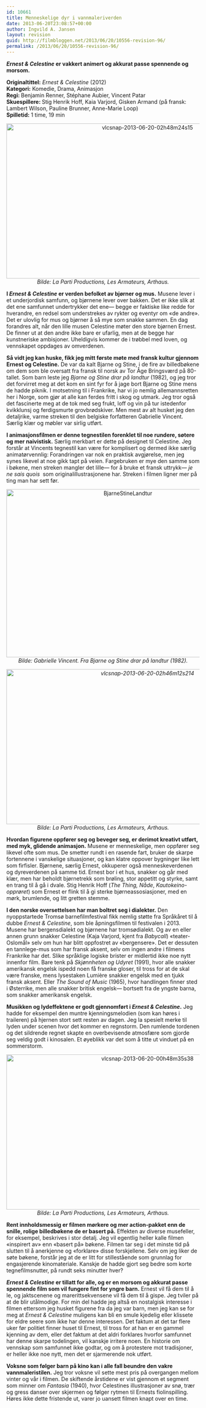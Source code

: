 ```yaml
---
id: 10661
title: Menneskelige dyr i vannmaleriverden
date: 2013-06-20T23:08:57+00:00
author: Ingvild A. Jansen
layout: revision
guid: http://filmbloggen.net/2013/06/20/10556-revision-96/
permalink: /2013/06/20/10556-revision-96/
---
```

<b style="mso-bidi-font-weight: normal;"><i style="mso-bidi-font-style: normal;">Ernest & Celestine</i> er vakkert animert og akkurat passe spennende og morsom. <!--more--></b>

<p style="text-align: left;">
  <strong>Originaltittel:</strong> <em>Ernest & Celestine</em> (2012)<br /> <strong>Kategori:</strong> Komedie, Drama, Animasjon<br /> <b style="mso-bidi-font-weight: normal;">Regi: </b>Benjamin Renner, Stéphane Aubier, Vincent Patar<br /> <b style="mso-bidi-font-weight: normal;">Skuespillere: </b>Stig Henrik Hoff, Kaia Varjord, Gisken Armand (på fransk: Lambert Wilson, Pauline Brunner, Anne-Marie Loop)<br /> <b style="mso-bidi-font-weight: normal;">Spilletid:</b> 1 time, 19 min
</p>

<p style="text-align: center;">
  <a href="http://filmbloggen.net/wp-content/uploads/2013/06/vlcsnap-2013-06-20-02h48m24s15.png"><img class="alignnone size-full wp-image-10582" alt="vlcsnap-2013-06-20-02h48m24s15" src="http://filmbloggen.net/wp-content/uploads/2013/06/vlcsnap-2013-06-20-02h48m24s15.png" width="720" height="404" /></a><br /> <em>Bilde: La Parti Productions, Les Armateurs, Arthaus.</em>
</p>

**I <i style="mso-bidi-font-style: normal;">Ernest & Celestine</i> er verden befolket av bjørner og mus.** Musene lever i et underjordisk samfunn, og bjørnene lever over bakken. Det er ikke slik at det ene samfunnet undertrykker det ene— begge er faktiske like redde for hverandre, en redsel som understrekes av rykter og eventyr om «de andre». Det er ulovlig for mus og bjørner å så mye som snakke sammen. En dag forandres alt, når den lille musen Celestine møter den store bjørnen Ernest. De finner ut at den andre ikke bare er ufarlig, men at de begge har kunstneriske ambisjoner. Uheldigvis kommer de i trøbbel med loven, og vennskapet oppdages av omverdenen.

**Så vidt jeg kan huske, fikk jeg mitt første møte med fransk kultur gjennom Ernest og Celestine.** De var da kalt Bjarne og Stine, i de fire av billedbøkene om dem som ble oversatt fra fransk til norsk av Tor Åge Bringsværd på 80-tallet. Som barn leste jeg <i style="mso-bidi-font-style: normal;">Bjarne og Stine drar på landtur</i> (1982), og jeg tror det forvirret meg at det kom en sint fyr for å jage bort Bjarne og Stine mens de hadde piknik. I motsetning til i Frankrike, har vi jo nemlig allemannsretten her i Norge, som gjør at alle kan ferdes fritt i skog og utmark. Jeg tror også det fascinerte meg at de tok med seg frukt, loff og vin på tur istedenfor kvikklunsj og ferdigsmurte grovbrødskiver. Men mest av alt husket jeg den detaljrike, varme streken til den belgiske forfatteren Gabrielle Vincent. Særlig klær og møbler var sirlig utført.

**I animasjonsfilmen er denne tegnestilen forenklet til noe rundere, søtere og mer naivistisk.** Særlig merkbart er dette på designet til Celestine. Jeg forstår at Vincents tegnestil kan være for komplisert og dermed ikke særlig animatørvennlig: Forandringen var nok en praktisk avgjørelse, men jeg synes likevel at noe gikk tapt på veien. Fargebruken er mye den samme som i bøkene, men streken mangler det lille— for å bruke et fransk uttrykk— _je ne sais quois_  som originalillustrasjonene har. Streken i filmen ligner mer på ting man har sett før.

<p style="text-align: center;">
  <a href="http://filmbloggen.net/wp-content/uploads/2013/06/BjarneStineLandtur.jpg"><img class="size-full wp-image-10637 aligncenter" alt="BjarneStineLandtur" src="http://filmbloggen.net/wp-content/uploads/2013/06/BjarneStineLandtur.jpg" width="618" height="438" /></a><em>Bilde: Gabrielle Vincent. Fra Bjarne og Stine drar på landtur (1982).</em>
</p>

<p style="text-align: center;">
  <em><a href="http://filmbloggen.net/wp-content/uploads/2013/06/vlcsnap-2013-06-20-02h46m12s214.png"><img class="alignnone size-full wp-image-10581" alt="vlcsnap-2013-06-20-02h46m12s214" src="http://filmbloggen.net/wp-content/uploads/2013/06/vlcsnap-2013-06-20-02h46m12s214.png" width="720" height="404" /></a></em><br /> <em>Bilde: La Parti Productions, Les Armateurs, Arthaus.</em>
</p>

**Hvordan figurene oppfører seg og beveger seg, er derimot kreativt utført, med myk, glidende animasjon.** Musene er menneskelige, men oppfører seg likevel ofte som mus. De smetter rundt i en rasende fart, bruker de skarpe fortennene i vanskelige situasjoner, og kan klatre oppover bygninger like lett som firfisler. Bjørnene, særlig Ernest, okkuperer også menneskeverdenen og dyreverdenen på samme tid. Ernest bor i et hus, snakker og går med klær, men har beholdt bjørnetrekk som brøling, stor appetitt og styrke, samt en trang til å gå i dvale. Stig Henrik Hoff (<i style="mso-bidi-font-style: normal;">The Thing, Nåde</i>, <i style="mso-bidi-font-style: normal;">Kautokeino-opprøret</i>) som Ernest er flink til å gi sterke bjørneassosiasjoner, med en mørk, brumlende, og litt gretten stemme. <span style="mso-spacerun: yes;"> </span>

**I den norske oversettelsen har man boltret seg i dialekter.** Den nyoppstartede Tromsø barnefilmfestival fikk nemlig støtte fra Språkåret til å dubbe _Ernest & Celestine_, som ble åpningsfilmen til festivalen i 2013. Musene har bergensdialekt og bjørnene har tromsødialekt. Og av en eller annen grunn snakker Celestine (Kaja Varjord, kjent fra <i style="mso-bidi-font-style: normal;">Babycall</i>) «teater-Oslomål» selv om hun har blitt oppfostret av «bergensere». Det er dessuten en tannlege-mus som har fransk aksent, selv om ingen andre i filmens Frankrike har det. Slike språklige logiske brister er midlertid ikke noe nytt innenfor film. Bare tenk på <i style="mso-bidi-font-style: normal;">Skjønnheten og Udyret</i> (1991), hvor alle snakker amerikansk engelsk ispedd noen få franske gloser, til tross for at de skal være franske, mens lysestaken Lumière snakker engelsk med en tjukk fransk aksent. Eller <i style="mso-bidi-font-style: normal;">The Sound of Music</i> (1965), hvor handlingen finner sted i Østerrike, men alle snakker britisk engelsk— bortsett fra de yngste barna, som snakker amerikansk engelsk.

**Musikken og lydeffektene er godt gjennomført i <i style="mso-bidi-font-style: normal;">Ernest & Celestine</i>.** Jeg hadde for eksempel den muntre kjenningsmelodien (som kan høres i traileren) på hjernen stort sett resten av dagen. Jeg la spesielt merke til lyden under scenen hvor det kommer en regnstorm. Den rumlende tordenen og det sildrende regnet skapte en overbevisende atmosfære som gjorde seg veldig godt i kinosalen. Et øyeblikk var det som å titte ut vinduet på en sommerstorm.

<p style="text-align: center;">
  <a href="http://filmbloggen.net/wp-content/uploads/2013/06/vlcsnap-2013-06-20-00h48m35s38.png"><img class="size-full wp-image-10564 aligncenter" alt="vlcsnap-2013-06-20-00h48m35s38" src="http://filmbloggen.net/wp-content/uploads/2013/06/vlcsnap-2013-06-20-00h48m35s38.png" width="720" height="404" /></a><em>Bilde: La Parti Productions, Les Armateurs, Arthaus.</em>
</p>

**Rent innholdsmessig er filmen mørkere og mer action-pakket enn de snille, rolige billedbøkene de er basert på.** Effekten av diverse musefeller, for eksempel, beskrives i stor detalj. Jeg vil egentlig heller kalle filmen &laquo;inspirert av&raquo; enn &laquo;basert på&raquo; bøkene. Filmen tar seg i det minste tid på slutten til å anerkjenne og «forklare» disse forskjellene. Selv om jeg liker de søte bøkene, forstår jeg at de er litt for stillestående som grunnlag for engasjerende kinomateriale. Kanskje de hadde gjort seg bedre som korte tegnefilmsnutter, på rundt seks minutter hver?  <span style="mso-spacerun: yes;"> </span><span style="mso-spacerun: yes;"> </span><span style="mso-spacerun: yes;"> </span>

**<i style="mso-bidi-font-style: normal;">Ernest & Celestine</i> er tillatt for alle, og er en morsom og akkurat passe spennende film som vil fungere fint for yngre barn.** Ernest vil få dem til å le, og jaktscenene og marerittsekvensene vil få dem til å gispe. Jeg tviler på at de blir utålmodige. For min del hadde jeg altså en nostalgisk interesse i filmen ettersom jeg husket figurene fra da jeg var barn, men jeg kan se for meg at <i style="mso-bidi-font-style: normal;">Ernest & Celestine</i> muligens kan bli en smule kjedelig eller klissete for eldre seere som ikke har denne interessen. Det faktum at det tar flere uker før politiet finner huset til Ernest, til tross for at han er en gammel kjenning av dem, eller det faktum at det aldri forklares hvorfor samfunnet har denne skarpe todelingen, vil kanskje irritere noen. En historie om vennskap som samfunnet ikke godtar, og om å protestere mot tradisjoner, er heller ikke noe nytt, men det er sjarmerende nok utført.

**Voksne som følger barn på kino kan i alle fall beundre den vakre vannmaleristilen.** Jeg tror voksne vil sette mest pris på overgangen mellom vinter og vår i filmen. De skiftende årstidene er vist gjennom et segment som minner om <i style="mso-bidi-font-style: normal;">Fantasia</i> (1940), hvor Celestines illustrasjoner av snø, trær og gress danser over skjermen og følger rytmen til Ernests fiolinspilling. Høres ikke dette fristende ut, varer jo uansett filmen knapt over en time.

<p class="MsoNormal" style="margin-bottom: .0001pt; line-height: normal;">
  <div class="video-shortcode">
  </div>
</p>